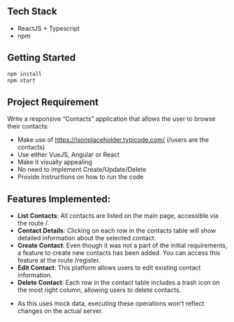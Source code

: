 ## Tech Stack

- ReactJS + Typescript
- npm

## Getting Started

```bash
npm install
npm start
```

## Project Requirement

Write a responsive “Contacts” application that allows the user to browse their contacts:

- Make use of https://jsonplaceholder.typicode.com/ (/users are the contacts)
- Use either VueJS, Angular or React
- Make it visually appealing
- No need to implement Create/Update/Delete
- Provide instructions on how to run the code

## Features Implemented:

- **List Contacts**: All contacts are listed on the main page, accessible via the route /.
- **Contact Details**: Clicking on each row in the contacts table will show detailed information about the selected contact.
- **Create Contact**: Even though it was not a part of the initial requirements, a feature to create new contacts has been added. You can access this feature at the route /register.
- **Edit Contact**: This platform allows users to edit existing contact information.
- **Delete Contact**: Each row in the contact table includes a trash icon on the most right column, allowing users to delete contacts.

* As this uses mock data, executing these operations won't reflect changes on the actual server.
